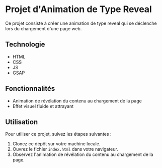 # Projet d'Animation de Type Reveal

Ce projet consiste à créer une animation de type reveal qui se déclenche lors du chargement d'une page web.

## Technologie

- HTML
- CSS
- JS
- GSAP

## Fonctionnalités

- Animation de révélation du contenu au chargement de la page
- Effet visuel fluide et attrayant

## Utilisation

Pour utiliser ce projet, suivez les étapes suivantes :

1. Clonez ce dépôt sur votre machine locale.
2. Ouvrez le fichier `index.html` dans votre navigateur.
3. Observez l'animation de révélation du contenu au chargement de la page.
